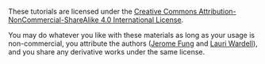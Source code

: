 These tutorials are licensed under the [Creative Commons Attribution-NonCommercial-ShareAlike 4.0 International License](https://creativecommons.org/licenses/by-nc-sa/4.0/). 

You may do whatever you like with these materials as long as your usage is non-commercial, you attribute the authors ([Jerome Fung](jfung2@wellesley.edu) and [Lauri Wardell](lwardell@wellesley.edu)), and you share any derivative works under the same license.
